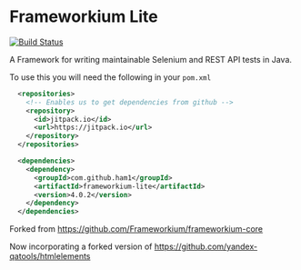 # Frameworkium Lite

[![Build Status](https://travis-ci.com/ham1/frameworkium-lite.svg?branch=master)](https://travis-ci.com/ham1/frameworkium-lite)

A Framework for writing maintainable Selenium and REST API tests in Java.

To use this you will need the following in your `pom.xml`

```xml
  <repositories>
    <!-- Enables us to get dependencies from github -->
    <repository>
      <id>jitpack.io</id>
      <url>https://jitpack.io</url>
    </repository>
  </repositories>

  <dependencies>
    <dependency>
      <groupId>com.github.ham1</groupId>
      <artifactId>frameworkium-lite</artifactId>
      <version>4.0.2</version>
    </dependency>
  </dependencies>
```

Forked from https://github.com/Frameworkium/frameworkium-core

Now incorporating a forked version of
https://github.com/yandex-qatools/htmlelements

